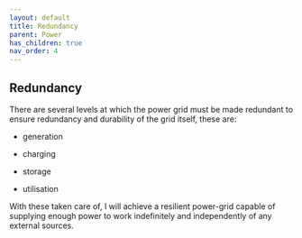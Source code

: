```yaml
---
layout: default
title: Redundancy
parent: Power
has_children: true
nav_order: 4
---
```

## Redundancy

There are several levels at which the power grid must be made redundant
to ensure redundancy and durability of the grid itself, these are:

-   generation

-   charging

-   storage

-   utilisation

With these taken care of, I will achieve a resilient power-grid capable
of supplying enough power to work indefinitely and independently of any
external sources.